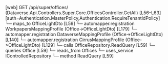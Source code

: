 [web] GET /api/super/offices/  (Dataverse.Api.Controllers.Super.Core.OfficesController.GetAll)  [L56–L63] [auth=Authentication.MasterPolicy,Authentication.RequireTenantIdPolicy]
  └─ maps_to OfficeLightDto [L59]
    └─ automapper.registration WorkpapersMappingProfile (Office->OfficeLightDto) [L179]
    └─ automapper.registration DataverseMappingProfile (Office->OfficeLightDto) [L140]
    └─ automapper.registration CirrusMappingProfile (Office->OfficeLightDto) [L129]
  └─ calls OfficeRepository.ReadQuery [L59]
  └─ queries Office [L59]
    └─ reads_from Offices
  └─ uses_service IControlledRepository<Office>
    └─ method ReadQuery [L59]

